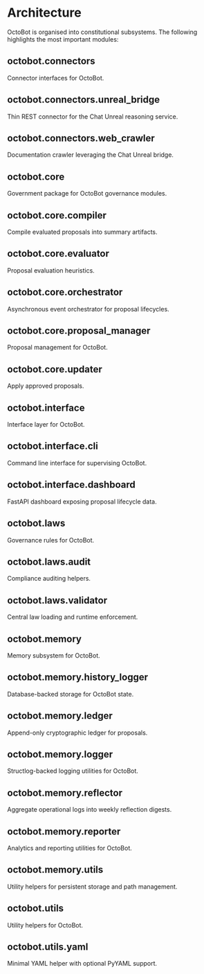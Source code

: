 # Architecture

OctoBot is organised into constitutional subsystems. The following highlights the most important modules:

## octobot.connectors

Connector interfaces for OctoBot.

## octobot.connectors.unreal_bridge

Thin REST connector for the Chat Unreal reasoning service.

## octobot.connectors.web_crawler

Documentation crawler leveraging the Chat Unreal bridge.

## octobot.core

Government package for OctoBot governance modules.

## octobot.core.compiler

Compile evaluated proposals into summary artifacts.

## octobot.core.evaluator

Proposal evaluation heuristics.

## octobot.core.orchestrator

Asynchronous event orchestrator for proposal lifecycles.

## octobot.core.proposal_manager

Proposal management for OctoBot.

## octobot.core.updater

Apply approved proposals.

## octobot.interface

Interface layer for OctoBot.

## octobot.interface.cli

Command line interface for supervising OctoBot.

## octobot.interface.dashboard

FastAPI dashboard exposing proposal lifecycle data.

## octobot.laws

Governance rules for OctoBot.

## octobot.laws.audit

Compliance auditing helpers.

## octobot.laws.validator

Central law loading and runtime enforcement.

## octobot.memory

Memory subsystem for OctoBot.

## octobot.memory.history_logger

Database-backed storage for OctoBot state.

## octobot.memory.ledger

Append-only cryptographic ledger for proposals.

## octobot.memory.logger

Structlog-backed logging utilities for OctoBot.

## octobot.memory.reflector

Aggregate operational logs into weekly reflection digests.

## octobot.memory.reporter

Analytics and reporting utilities for OctoBot.

## octobot.memory.utils

Utility helpers for persistent storage and path management.

## octobot.utils

Utility helpers for OctoBot.

## octobot.utils.yaml

Minimal YAML helper with optional PyYAML support.
